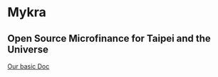 # Mykra
## Open Source Microfinance for Taipei and the Universe

[Our basic Doc](https://docs.google.com/document/d/11MGNHL9yPNA6Pr_UQjXdwozWxWboLVg4D5R-nQznQkU/edit)
